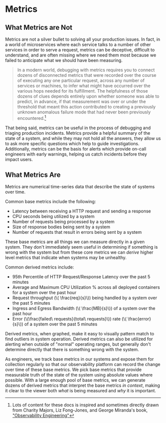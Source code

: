 # Metrics

## What Metrics are Not

Metrics are not a silver bullet to solving all your production issues. In fact, in a world of microservices where each service talks to a number of other services in order to serve a request, metrics can be deceptive, difficult to understand, and are often missing where we need them most because we failed to anticipate what we should have been measuring.

> In a modern world, debugging with metrics requires you to connect dozens of disconnected metrics that were recorded over the course of executing any one particular request, across any number of services or machines, to infer what might have occurred over the various hops needed for its fulfillment. The helpfulness of those dozens of clues depends entirely upon whether someone was able to predict, in advance, if that measurement was over or under the threshold that meant this action contributed to creating a previously unknown anomalous failure mode that had never been previously encountered.[^1]

That being said, metrics can be useful in the process of debugging and triaging production incidents. Metrics provide a helpful summary of the state of a system, and while they may not hold all the answers, they allow us to ask more specific questions which help to guide investigations. Additionally, metrics can be the basis for alerts which provide on-call engineers with early warnings, helping us catch incidents before they impact users.

## What Metrics Are

Metrics are numerical time-series data that describe the state of systems over time.

Common base metrics include the following:
- Latency between receiving a HTTP request and sending a response
- CPU seconds being utilized by a system
- Number of requests being processed by a system
- Size of response bodies being sent by a system
- Number of requests that result in errors being sent by a system

These base metrics are all things we can measure directly in a given system. They don't immediately seem useful in determining if something is wrong with the system but from these core metrics we can _derive_ higher level metrics that indicate when systems may be unhealthy.

Common derived metrics include:
- 95th Percentile of HTTP Request/Response Latency over the past 5 minutes
- Average and Maximum CPU Utilization % across all deployed containers for a system over the past hour
- Request throughput (\\( \frac{req}{s}\\)) being handled by a system over the past 5 minutes
- Ingress and Egress Bandwidth (\\( \frac{MB}{s}\\)) of a system over the past hour
- Error (\\(\frac{failed\ requests}{total\ requests}\\)) rate (\\( \frac{error}{s}\\)) of a system over the past 5 minutes

Derived metrics, when graphed, make it easy to visually pattern match to find outliers in system operation. Derived metrics can also be utilized for alerting when outside of "normal" operating ranges, but generally don't determine directly that there is something wrong with the system.

As engineers, we track base metrics in our systems and expose them for collection regularly so that our observability platform can record the change over time of these base metrics. We pick base metrics that provide measurable truth of the state of the system using absolute values where possible. With a large enough pool of base metrics, we can generate dozens of derived metrics that interpret the base metrics _in context_, making it clear to the viewer both _what_ is being measured and _why_ it is important.

[^1]: Lots of content for these docs is inspired and sometimes directly drawn from Charity Majors, Liz Fong-Jones, and George Miranda's book, ["Observability Engineering"](https://info.honeycomb.io/observability-engineering-oreilly-book-2022)

